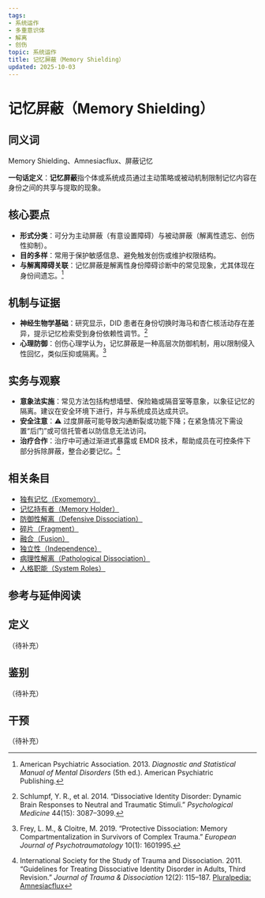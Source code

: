 ```yaml
---
tags:
- 系统运作
- 多重意识体
- 解离
- 创伤
topic: 系统运作
title: 记忆屏蔽（Memory Shielding）
updated: 2025-10-03
---
```


# 记忆屏蔽（Memory Shielding）

## 同义词

Memory Shielding、Amnesiacflux、屏蔽记忆

**一句话定义**：**记忆屏蔽**指个体或系统成员通过主动策略或被动机制限制记忆内容在身份之间的共享与提取的现象。

## 核心要点

- **形式分类**：可分为主动屏蔽（有意设置障碍）与被动屏蔽（解离性遗忘、创伤性抑制）。
- **目的多样**：常用于保护敏感信息、避免触发创伤或维护权限结构。
- **与解离障碍关联**：记忆屏蔽是解离性身份障碍诊断中的常见现象，尤其体现在身份间遗忘。[^dsm5]

## 机制与证据

- **神经生物学基础**：研究显示，DID 患者在身份切换时海马和杏仁核活动存在差异，提示记忆检索受到身份依赖性调节。[^schlumpf2014]
- **心理防御**：创伤心理学认为，记忆屏蔽是一种高层次防御机制，用以限制侵入性回忆，类似压抑或隔离。[^frey2019]

## 实务与观察

- **意象法实施**：常见方法包括构想墙壁、保险箱或隔音室等意象，以象征记忆的隔离。建议在安全环境下进行，并与系统成员达成共识。
- **安全注意**：⚠ 过度屏蔽可能导致沟通断裂或功能下降；在紧急情况下需设置“后门”或可信托管者以防信息无法访问。
- **治疗合作**：治疗中可通过渐进式暴露或 EMDR 技术，帮助成员在可控条件下部分拆除屏蔽，整合必要记忆。[^isdtd2011]

## 相关条目

- [独有记忆（Exomemory）](Exomemory.md)
- [记忆持有者（Memory Holder）](Memory-Holder.md)
- [防御性解离（Defensive Dissociation）](Defensive-Dissociation.md)
- [碎片（Fragment）](Fragment.md)
- [融合（Fusion）](Fusion.md)
- [独立性（Independence）](Independence.md)
- [病理性解离（Pathological Dissociation）](Pathological-Dissociation.md)
- [人格职能（System Roles）](System-Roles.md)

## 参考与延伸阅读

[^dsm5]: American Psychiatric Association. 2013. *Diagnostic and Statistical Manual of Mental Disorders* (5th ed.). American Psychiatric Publishing.
[^schlumpf2014]: Schlumpf, Y. R., et al. 2014. “Dissociative Identity Disorder: Dynamic Brain Responses to Neutral and Traumatic Stimuli.” *Psychological Medicine* 44(15): 3087–3099.
[^frey2019]: Frey, L. M., & Cloitre, M. 2019. “Protective Dissociation: Memory Compartmentalization in Survivors of Complex Trauma.” *European Journal of Psychotraumatology* 10(1): 1601995.
[^isdtd2011]: International Society for the Study of Trauma and Dissociation. 2011. “Guidelines for Treating Dissociative Identity Disorder in Adults, Third Revision.” *Journal of Trauma & Dissociation* 12(2): 115–187.
[Pluralpedia: Amnesiacflux](https://pluralpedia.org/w/Amnesiacflux)

## 定义

（待补充）

## 鉴别

（待补充）

## 干预

（待补充）
